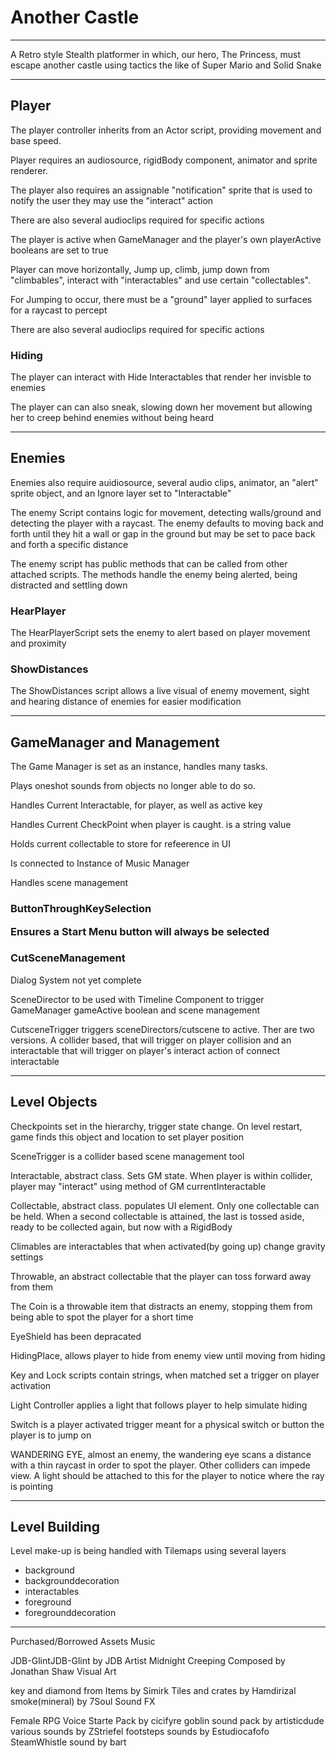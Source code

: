 <h1>Another Castle</h1>
<hr>

<p>A Retro style Stealth platformer in which, our hero, The Princess, must escape another castle using tactics the like of Super Mario and Solid Snake</P>
<hr>

<h2>Player</h2>
<p> The player controller inherits from an Actor script, providing movement and base speed.</P>
<p> Player requires an audiosource, rigidBody component, animator and sprite renderer.</P>
<p> The player also requires an assignable "notification" sprite that is used to notify the user they may use the "interact" action</P>
<p> There are also several audioclips required for specific actions</P>
<p> The player is active when GameManager and the player's own playerActive booleans are set to true</P>
<p> Player can move horizontally, Jump up, climb, jump down from "climbables", interact with "interactables" and use certain "collectables".</P>
<p> For Jumping to occur, there must be a "ground" layer applied to surfaces for a raycast to percept</P>
<p> There are also several audioclips required for specific actions</P>
<h3>Hiding</h3>
<p> The player can interact with Hide Interactables that render her invisble to enemies</P>
<p> The player can can also sneak, slowing down her movement but allowing her to creep behind enemies without being heard</P>
<hr>

<h2>Enemies</h2>
<p> Enemies also require auidiosource, several audio clips, animator, an "alert" sprite object, and an Ignore layer set to "Interactable"</P>
<p> The enemy Script contains logic for movement, detecting walls/ground and detecting the player with a raycast. The enemy defaults to moving back and forth until they hit a wall or gap in the ground but may be set to pace back and forth a specific distance</P>
<p> The enemy script has public methods that can be called from other attached scripts. The methods handle the enemy being alerted, being distracted and settling down</P>
<h3>HearPlayer</h3>
<p> The HearPlayerScript sets the enemy to alert based on player movement and proximity</P>
<h3>ShowDistances</h3>
<p> The ShowDistances script allows a live visual of enemy movement, sight and hearing distance of enemies for easier modification</P>
<hr>

<h2>GameManager and Management</h2>
<p> The Game Manager is set as an instance, handles many tasks.</P>
<p> Plays oneshot sounds from objects no longer able to do so.</P>
<p> Handles Current Interactable, for player, as well as active key</P>
<p> Handles Current CheckPoint when player is caught. is a string value</P>
<p> Holds current collectable to store for refeerence in UI</P>
<p> Is connected to Instance of Music Manager</P>
<p> Handles scene management </P>

<h3>ButtonThroughKeySelection</3>
<p> Ensures a Start Menu button will always be selected</P>

<h3>CutSceneManagement</h3>
<p> Dialog System not yet complete</p>
<p> SceneDirector to be used with Timeline Component to trigger GameManager gameActive boolean and scene management</p>
<p> CutsceneTrigger triggers sceneDirectors/cutscene to active. Ther are two versions. A collider based, that will trigger on player collision and an interactable that will trigger on player's interact action of connect interactable</p>
<hr>

<h2>Level Objects</h3>
<p> Checkpoints set in the hierarchy, trigger state change. On level restart, game finds this object and location to set player position</p>
<p> SceneTrigger is a collider based scene management tool</p>
<p> Interactable, abstract class. Sets GM state. When player is within collider, player may "interact" using method of GM currentInteractable</p>
<p> Collectable, abstract class. populates UI element. Only one collectable can be held. When a second collectable is attained, the last is tossed aside, ready to be collected again, but now with a RigidBody</p>
<p> Climables are interactables that when activated(by going up) change gravity settings</p>
<p>Throwable, an abstract collectable that the player can toss forward away from them</p>
<p> The Coin is a throwable item that distracts an enemy, stopping them from being able to spot the player for a short time</p>
<p> EyeShield has been depracated</p>
<p> HidingPlace, allows player to hide from enemy view until moving from hiding</p>
<p> Key and Lock scripts contain strings, when matched set a trigger on player activation</p>
<p> Light Controller applies a light that follows player to help simulate hiding</p>
<p> Switch is a player activated trigger meant for a physical switch or button the player is to jump on</p>
<p> WANDERING EYE, almost an enemy, the wandering eye scans a distance with a thin raycast in order to spot the player. Other colliders can impede view. A light should be attached to this for the player to notice where the ray is pointing</p>
<hr>

<h2>Level Building</h2>
<p> Level make-up is being handled with Tilemaps using several layers</p>
<ul>
  <li>background</li>
  <li>backgrounddecoration</li>
  <li>interactables</li>
  <li>foreground</li>
  <li>foregrounddecoration</li>
</ul>
<hr>

Purchased/Borrowed Assets
Music

JDB-GlintJDB-Glint by JDB Artist
Midnight Creeping Composed by Jonathan Shaw
Visual Art

key and diamond from Items by Simirk
Tiles and crates by Hamdirizal 
smoke(mineral) by 7Soul
Sound FX

Female RPG Voice Starte Pack by cicifyre
goblin sound pack by artisticdude
various sounds by ZStriefel
footsteps sounds by Estudiocafofo
SteamWhistle sound by bart 

